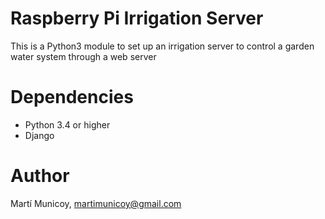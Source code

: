 # Raspberry Pi Irrigation Server
This is a Python3 module to set up an irrigation server to control a garden water system through a web server

# Dependencies
- Python 3.4 or higher
- Django

# Author
Martí Municoy, martimunicoy@gmail.com
